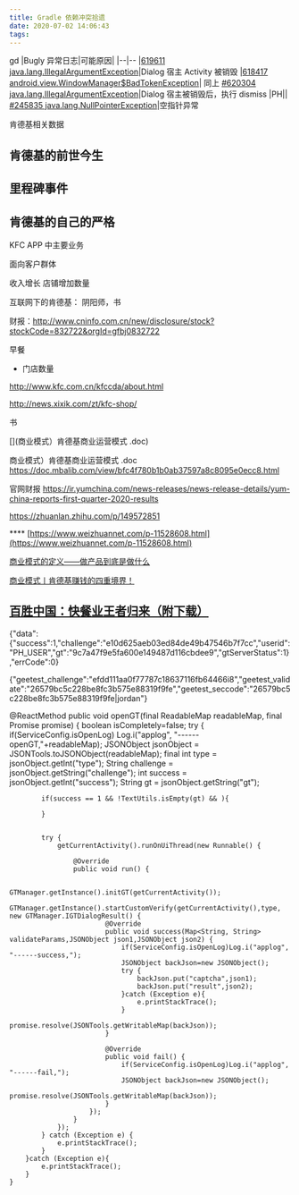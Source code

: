 ```yaml
---
title: Gradle 依赖冲突拾遗
date: 2020-07-02 14:06:43
tags:
---
```

gd
|Bugly 异常日志|可能原因|
|--|--
|[619611 java.lang.IllegalArgumentException](https://bugly.qq.com/v2/crash-reporting/crashes/e19cf1d736/619611?pid=1&crashDataType=unSystemExit)|Dialog 宿主 Activity 被销毁
|[618417 android.view.WindowManager$BadTokenException](https://bugly.qq.com/v2/crash-reporting/crashes/e19cf1d736/618417?pid=1&crashDataType=unSystemExit)| 同上
[#620304 java.lang.IllegalArgumentException](https://bugly.qq.com/v2/crash-reporting/crashes/e19cf1d736/620304?pid=1&crashDataType=unSystemExit)|Dialog 宿主被销毁后，执行 dismiss
|PH||
[#245835 java.lang.NullPointerException](https://bugly.qq.com/v2/crash-reporting/crashes/c732bd3d03/245835?pid=1&crashDataType=unSystemExit)|空指针异常


肯德基相关数据


## 肯德基的前世今生

## 里程碑事件

## 肯德基的自己的严格

KFC APP 中主要业务


面向客户群体

收入增长
店铺增加数量

互联网下的肯德基： 阴阳师，书


财报：http://www.cninfo.com.cn/new/disclosure/stock?stockCode=832722&orgId=gfbj0832722


早餐


* 门店数量

http://www.kfc.com.cn/kfccda/about.html


http://news.xixik.com/zt/kfc-shop/

书




[](商业模式）肯德基商业运营模式 .doc)

商业模式）肯德基商业运营模式 .doc https://doc.mbalib.com/view/bfc4f780b1b0ab37597a8c8095e0ecc8.html

官网财报 https://ir.yumchina.com/news-releases/news-release-details/yum-china-reports-first-quarter-2020-results

https://zhuanlan.zhihu.com/p/149572851

**** [https://www.weizhuannet.com/p-11528608.html](https://www.weizhuannet.com/p-11528608.html)


[商业模式的定义——做产品到底是做什么](http://www.woshipm.com/pmd/1536950.html)

[商业模式丨肯德基赚钱的四重境界！](https://zhuanlan.zhihu.com/p/38235526)


[百胜中国：快餐业王者归来（附下载）](http://www.199it.com/archives/647288.html)
---


{"data":{"success":1,"challenge":"e10d625aeb03ed84de49b47546b7f7cc","userid":"PH_USER","gt":"9c7a47f9e5fa600e149487d116cbdee9","gtServerStatus":1},"errCode":0}

{"geetest_challenge":"efdd111aa0f77787c18637116fb64466i8","geetest_validate":"26579bc5c228be8fc3b575e88319f9fe","geetest_seccode":"26579bc5c228be8fc3b575e88319f9fe|jordan"}


@ReactMethod
    public void openGT(final ReadableMap readableMap, final Promise promise) {
        boolean isCompletely=false;
        try {
            if(ServiceConfig.isOpenLog) Log.i("applog", "------openGT,"+readableMap);
            JSONObject jsonObject = JSONTools.toJSONObject(readableMap);
            final int type = jsonObject.getInt("type");
            String challenge = jsonObject.getString("challenge");
            int success = jsonObject.getInt("success");
            String gt = jsonObject.getString("gt");
            
            if(success == 1 && !TextUtils.isEmpty(gt) && ){
                
            }
            
            
            try {
                getCurrentActivity().runOnUiThread(new Runnable() {

                    @Override
                    public void run() {

                        GTManager.getInstance().initGT(getCurrentActivity());
                        GTManager.getInstance().startCustomVerify(getCurrentActivity(),type, new GTManager.IGTDialogResult() {
                            @Override
                            public void success(Map<String, String> validateParams,JSONObject json1,JSONObject json2) {
                                if(ServiceConfig.isOpenLog)Log.i("applog", "------success,");
                                JSONObject backJson=new JSONObject();
                                try {
                                    backJson.put("captcha",json1);
                                    backJson.put("result",json2);
                                }catch (Exception e){
                                    e.printStackTrace();
                                }
                                promise.resolve(JSONTools.getWritableMap(backJson));
                            }

                            @Override
                            public void fail() {
                                if(ServiceConfig.isOpenLog)Log.i("applog", "------fail,");
                                JSONObject backJson=new JSONObject();
                                promise.resolve(JSONTools.getWritableMap(backJson));
                            }
                        });
                    }
                });
            } catch (Exception e) {
                e.printStackTrace();
            }
        }catch (Exception e){
            e.printStackTrace();
        }
    }
